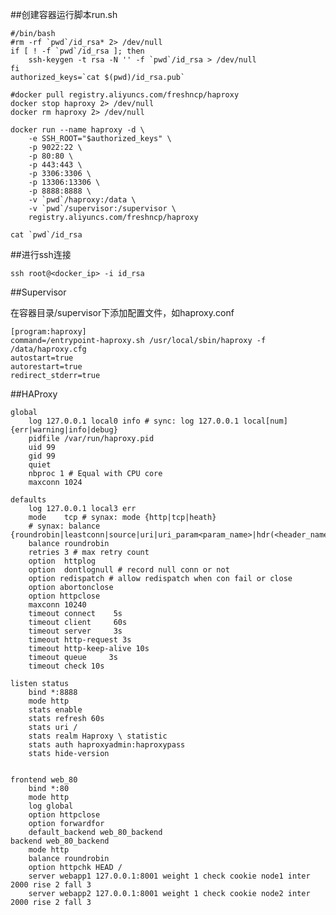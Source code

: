 ##创建容器运行脚本run.sh

    #/bin/bash
    #rm -rf `pwd`/id_rsa* 2> /dev/null
    if [ ! -f `pwd`/id_rsa ]; then
        ssh-keygen -t rsa -N '' -f `pwd`/id_rsa > /dev/null
    fi
    authorized_keys=`cat $(pwd)/id_rsa.pub`

    #docker pull registry.aliyuncs.com/freshncp/haproxy
    docker stop haproxy 2> /dev/null
    docker rm haproxy 2> /dev/null

    docker run --name haproxy -d \
        -e SSH_ROOT="$authorized_keys" \
        -p 9022:22 \
        -p 80:80 \
        -p 443:443 \
        -p 3306:3306 \
        -p 13306:13306 \
        -p 8888:8888 \
        -v `pwd`/haproxy:/data \
        -v `pwd`/supervisor:/supervisor \
        registry.aliyuncs.com/freshncp/haproxy

    cat `pwd`/id_rsa

##进行ssh连接

    ssh root@<docker_ip> -i id_rsa

##Supervisor

在容器目录/supervisor下添加配置文件，如haproxy.conf

    [program:haproxy]
    command=/entrypoint-haproxy.sh /usr/local/sbin/haproxy -f /data/haproxy.cfg
    autostart=true
    autorestart=true
    redirect_stderr=true

##HAProxy

    global
        log 127.0.0.1 local0 info # sync: log 127.0.0.1 local[num] {err|warning|info|debug}
        pidfile /var/run/haproxy.pid
        uid 99
        gid 99
        quiet
        nbproc 1 # Equal with CPU core
        maxconn 1024

    defaults
        log 127.0.0.1 local3 err
        mode    tcp # synax: mode {http|tcp|heath}
        # synax: balance {roundrobin|leastconn|source|uri|uri_param<param_name>|hdr(<header_name>)}
        balance roundrobin
        retries 3 # max retry count
        option  httplog
        option  dontlognull # record null conn or not
        option redispatch # allow redispatch when con fail or close
        option abortonclose
        option httpclose
        maxconn 10240 
        timeout connect    5s
        timeout client     60s
        timeout server     3s
        timeout http-request 3s
        timeout http-keep-alive 10s
        timeout queue     3s
        timeout check 10s

    listen status
        bind *:8888
        mode http
        stats enable
        stats refresh 60s
        stats uri /
        stats realm Haproxy \ statistic
        stats auth haproxyadmin:haproxypass
        stats hide-version


    frontend web_80
        bind *:80
        mode http
        log global
        option httpclose
        option forwardfor
        default_backend web_80_backend
    backend web_80_backend
        mode http
        balance roundrobin
        option httpchk HEAD /
        server webapp1 127.0.0.1:8001 weight 1 check cookie node1 inter 2000 rise 2 fall 3
        server webapp2 127.0.0.1:8001 weight 1 check cookie node2 inter 2000 rise 2 fall 3
